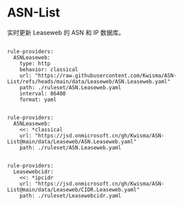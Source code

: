 
# ASN-List

实时更新 Leaseweb 的 ASN 和 IP 数据库。

<pre><code class="language-javascript">
rule-providers:
  ASNLeaseweb:
    type: http
    behavior: classical
    url: "https://raw.githubusercontent.com/Kwisma/ASN-List/refs/heads/main/data/Leaseweb/ASN.Leaseweb.yaml"
    path: ./ruleset/ASN.Leaseweb.yaml
    interval: 86400
    format: yaml
</code></pre>

<pre><code class="language-javascript">
rule-providers:
  ASNLeaseweb:
    <<: *classical
    url: "https://jsd.onmicrosoft.cn/gh/Kwisma/ASN-List@main/data/Leaseweb/ASN.Leaseweb.yaml"
    path: ./ruleset/ASN.Leaseweb.yaml
</code></pre>

<pre><code class="language-javascript">
rule-providers:
  Leasewebcidr:
    <<: *ipcidr
    url: "https://jsd.onmicrosoft.cn/gh/Kwisma/ASN-List@main/data/Leaseweb/CIDR.Leaseweb.yaml"
    path: ./ruleset/Leasewebcidr.yaml
</code></pre>